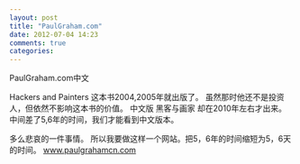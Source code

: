 ```yaml
---
layout: post
title: "PaulGraham.com"
date: 2012-07-04 14:23
comments: true
categories: 
---
```


PaulGraham.com中文

Hackers and Painters 这本书2004,2005年就出版了。
虽然那时他还不是投资人，但依然不影响这本书的价值。
中文版 黑客与画家 却在2010年左右才出来。
中间差了5,6年的时间，我们才能看到中文版本。

多么悲哀的一件事情。
所以我要做这样一个网站。把5，6年的时间缩短为5，6天的时间。
www.paulgrahamcn.com